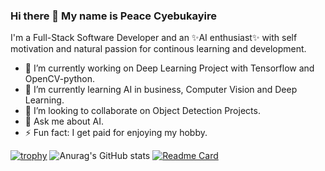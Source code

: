 ### Hi there 👋 My name is Peace Cyebukayire

I'm a Full-Stack Software Developer and an ✨AI enthusiast✨ with self motivation and natural passion 
for continous learning and development.

- 🔭 I’m currently working on Deep Learning Project with Tensorflow and OpenCV-python.
- 🌱 I’m currently learning AI in business, Computer Vision and Deep Learning.
- 👯 I’m looking to collaborate on Object Detection Projects.
- 💬 Ask me about AI.
- ⚡ Fun fact: I get paid for enjoying my hobby.


[![trophy](https://github-profile-trophy.vercel.app/?username=Cyebukayire&theme=nord&margin-w=15&margin-h=15)](https://github.com/Cyebukayire)
![Anurag's GitHub stats](https://github-readme-stats.vercel.app/api?username=Cyebukayire&show_icons=true&theme=nord)
[![Readme Card](https://github-readme-stats.vercel.app/api/pin/?username=Cyebukayire&repo=github-readme-stats)](https://github.com/anuraghazra/github-readme-stats)


